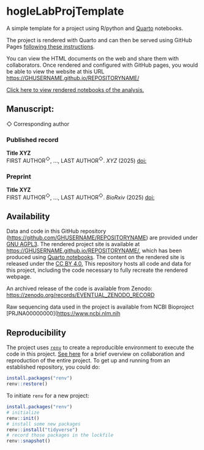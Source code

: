 # hogleLabProjTemplate

A simple template for a project using R/python and [Quarto](https://quarto.org/) notebooks. 

The project is rendered with Quarto and can then be served using GitHub Pages [following these instructions](https://quarto.org/docs/publishing/github-pages.html). 

You can view the HTML documents on the web and share them with collaborators. Once rendered and configured with GitHub pages, 
you would be able to view the website at this URL <https://GHUSERNAME.github.io/REPOSITORYNAME/>

[Click here to view rendered notebooks of the analysis.](https://slhogle.github.io/hogleLabProjTemplate/)

## Manuscript:

◇ Corresponding author

### Published record

**Title XYZ**\
FIRST AUTHOR<sup>◇</sup>, ..., LAST AUTHOR<sup>◇</sup>. *XYZ* (2025) [doi:]()

### Preprint

**Title XYZ**\
FIRST AUTHOR<sup>◇</sup>, ..., LAST AUTHOR<sup>◇</sup>. *BioRxiv* (2025) [doi:]()

## Availability

Data and code in this GitHub repository (<https://github.com/GHUSERNAME/REPOSITORYNAME>) are provided under [GNU AGPL3](https://www.gnu.org/licenses/agpl-3.0.html).
The rendered project site is available at <https://GHUSERNAME.github.io/REPOSITORYNAME/>, which has been produced using [Quarto notebooks](https://quarto.org/). 
The content on the rendered site is released under the [CC BY 4.0.](https://creativecommons.org/licenses/by/4.0/)
This repository hosts all code and data for this project, including the code necessary to fully recreate the rendered webpage.

An archived release of the code is available from Zenodo: <https://zenodo.org/records/EVENTUAL_ZENODO_RECORD>

Raw sequencing data used in the project is available from NCBI Bioproject [PRJNA00000000](https://www.ncbi.nlm.nih

## Reproducibility

The project uses [`renv`](https://rstudio.github.io/renv/index.html) to create a reproducible environment to execute the code in this project. [See here](https://rstudio.github.io/renv/articles/renv.html#collaboration) for a brief overview on collaboration and reproduction of the entire project. 
To get up and running from an established repository, you could do:

``` r
install.packages("renv")
renv::restore()
```

To initiate `renv` for a new project:

``` r
install.packages("renv")
# initialize
renv::init()
# install some new packages
renv::install("tidyverse")
# record those packages in the lockfile
renv::snapshot()
```
